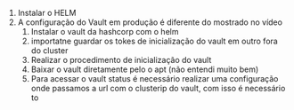 

1. Instalar o HELM 
2. A configuração do Vault em produção é diferente do mostrado no vídeo
	1. Instalar o vault da hashcorp com o helm
	2. importatne guardar os tokes de inicialização do vault em outro fora do cluster 
	3. Realizar o procedimento de inicialização do vault
	4. Baixar o vault diretamente pelo o apt (não entendi muito bem)
	5. Para acessar o vault status é necessário realizar uma configuração onde passamos a url com o clusterip do vault, com isso é necessário to
	



